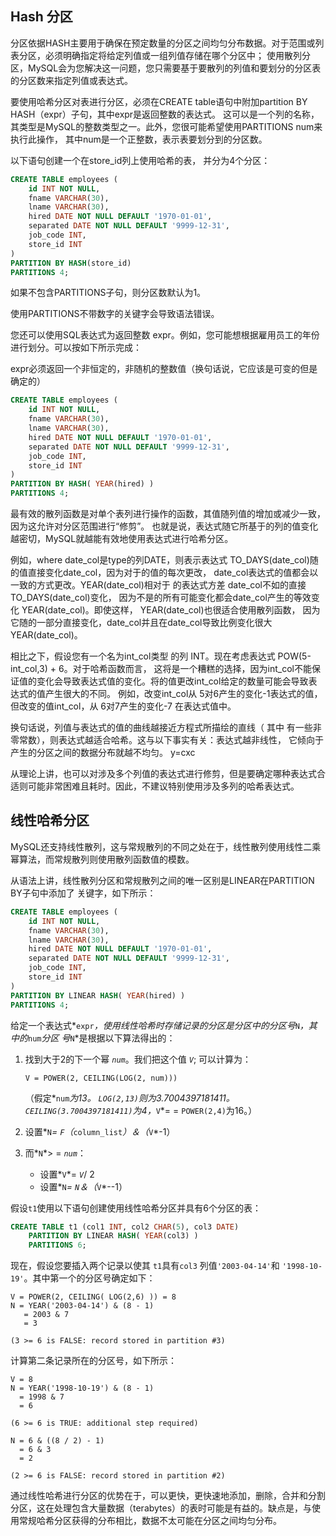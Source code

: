 ## Hash 分区

分区依据HASH主要用于确保在预定数量的分区之间均匀分布数据。对于范围或列表分区，必须明确指定将给定列值或一组列值存储在哪个分区中；
使用散列分区，MySQL会为您解决这一问题，您只需要基于要散列的列值和要划分的分区表的分区数来指定列值或表达式。

要使用哈希分区对表进行分区，必须在CREATE table语句中附加partition BY HASH（expr）子句，其中expr是返回整数的表达式。
这可以是一个列的名称，其类型是MySQL的整数类型之一。此外，您很可能希望使用PARTITIONS num来执行此操作，
其中num是一个正整数，表示表要划分到的分区数。

以下语句创建一个在store_id列上使用哈希的表， 并分为4个分区：
```sql
CREATE TABLE employees (
    id INT NOT NULL,
    fname VARCHAR(30),
    lname VARCHAR(30),
    hired DATE NOT NULL DEFAULT '1970-01-01',
    separated DATE NOT NULL DEFAULT '9999-12-31',
    job_code INT,
    store_id INT
)
PARTITION BY HASH(store_id)
PARTITIONS 4;
```
如果不包含PARTITIONS子句，则分区数默认为1。

使用PARTITIONS不带数字的关键字会导致语法错误。

您还可以使用SQL表达式为返回整数 expr。例如，您可能想根据雇用员工的年份进行划分。可以按如下所示完成：

expr必须返回一个非恒定的，非随机的整数值（换句话说，它应该是可变的但是确定的）
```sql
CREATE TABLE employees (
    id INT NOT NULL,
    fname VARCHAR(30),
    lname VARCHAR(30),
    hired DATE NOT NULL DEFAULT '1970-01-01',
    separated DATE NOT NULL DEFAULT '9999-12-31',
    job_code INT,
    store_id INT
)
PARTITION BY HASH( YEAR(hired) )
PARTITIONS 4;
```
最有效的散列函数是对单个表列进行操作的函数，其值随列值的增加或减少一致，因为这允许对分区范围进行“修剪”。
也就是说，表达式随它所基于的列的值变化越密切，MySQL就越能有效地使用表达式进行哈希分区。

例如，where date_col是type的列DATE，则表示表达式 TO_DAYS(date_col)随的值直接变化date_col，因为对于的值的每次更改，
date_col表达式的值都会以一致的方式更改。YEAR(date_col)相对于 的表达式方差 date_col不如的直接 TO_DAYS(date_col)变化，
因为不是的所有可能变化都会date_col产生的等效变化 YEAR(date_col)。即使这样， YEAR(date_col)也很适合使用散列函数，
因为它随的一部分直接变化，date_col并且在date_col导致比例变化很大 YEAR(date_col)。

相比之下，假设您有一个名为int_col类型 的列 INT。现在考虑表达式 POW(5-int_col,3) + 6。对于哈希函数而言，
这将是一个糟糕的选择，因为int_col不能保证值的变化会导致表达式值的变化。将的值更改int_col给定的数量可能会导致表达式的值产生很大的不同。
例如，改变int_col从 5对6产生的变化-1表达式的值，但改变的值int_col，从 6对7产生的变化-7 在表达式值中。

换句话说，列值与表达式的值的曲线越接近方程式所描绘的直线（ 其中 有一些非零常数），则表达式越适合哈希。这与以下事实有关：表达式越非线性，
它倾向于产生的分区之间的数据分布就越不均匀。 y=cxc

从理论上讲，也可以对涉及多个列值的表达式进行修剪，但是要确定哪种表达式合适则可能非常困难且耗时。因此，不建议特别使用涉及多列的哈希表达式。

## 线性哈希分区

MySQL还支持线性散列，这与常规散列的不同之处在于，线性散列使用线性二乘幂算法，而常规散列则使用散列函数值的模数。

从语法上讲，线性散列分区和常规散列之间的唯一区别是LINEAR在PARTITION BY子句中添加了 关键字，如下所示：

```sql
CREATE TABLE employees (
    id INT NOT NULL,
    fname VARCHAR(30),
    lname VARCHAR(30),
    hired DATE NOT NULL DEFAULT '1970-01-01',
    separated DATE NOT NULL DEFAULT '9999-12-31',
    job_code INT,
    store_id INT
)
PARTITION BY LINEAR HASH( YEAR(hired) )
PARTITIONS 4;
```

给定一个表达式*`expr`*，使用线性哈希时存储记录的分区是分区中的分区号*`N`*，其中的*`num`*分区 号*`N`*是根据以下算法得出的：

1. 找到大于2的下一个幂 *`num`*。我们把这个值 *`V`*; 可以计算为：

   ```simple
   V = POWER(2, CEILING(LOG(2, num)))
   ```

   （假定*`num`*为13。 `LOG(2,13)`则为3.7004397181411。 `CEILING(3.7004397181411)`为4，*`V`*= = `POWER(2,4)`为16。）

2. 设置*`N`*= *`F`*（*`column_list`*）＆（*`V`*-1）

3. 而*`N`*> = *`num`*：

   - 设置*`V`*= *`V`*/ 2
   - 设置*`N`*= *`N`*＆（*`V`*--1）

假设`t1`使用以下语句创建使用线性哈希分区并具有6个分区的表：

```sql
CREATE TABLE t1 (col1 INT, col2 CHAR(5), col3 DATE)
    PARTITION BY LINEAR HASH( YEAR(col3) )
    PARTITIONS 6;
```

现在，假设您要插入两个记录以使其 `t1`具有`col3` 列值`'2003-04-14'`和 `'1998-10-19'`。其中第一个的分区号确定如下：

```simple
V = POWER(2, CEILING( LOG(2,6) )) = 8
N = YEAR('2003-04-14') & (8 - 1)
   = 2003 & 7
   = 3

(3 >= 6 is FALSE: record stored in partition #3)
```

计算第二条记录所在的分区号，如下所示：

```simple
V = 8
N = YEAR('1998-10-19') & (8 - 1)
  = 1998 & 7
  = 6

(6 >= 6 is TRUE: additional step required)

N = 6 & ((8 / 2) - 1)
  = 6 & 3
  = 2

(2 >= 6 is FALSE: record stored in partition #2)
```

通过线性哈希进行分区的优势在于，可以更快，更快速地添加，删除，合并和分割分区，这在处理包含大量数据（terabytes）的表时可能是有益的。缺点是，与使用常规哈希分区获得的分布相比，数据不太可能在分区之间均匀分布。





